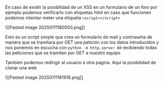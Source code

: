 En caso de existir la posibilidad de un XSS en un formulario de un foro por ejemplo podemos verificarlo con etiquetas html en caso que funcionen podemos intentar meter una etiqueta `<script></script>`

![[Pasted image 20250111180500.png]]

Esto es un script simple que crea un formulario de mail y contraseña de manera que se tramitara por GET una petición con los datos introducidos y nos ponemos en escucha con `python -m http.server 80` recibiendo todas las peticiones que se tramiten por GET a nuestro equipo

También podemos redirigir al usuario a otra pagina. Aquí la posibilidad de clonar una web

![[Pasted image 20250111181918.png]]